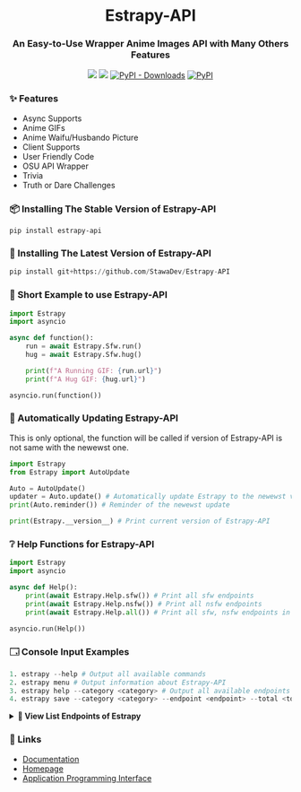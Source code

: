 <h1 align="center">
    Estrapy-API
</h1>

<h3 align="center">
    An Easy-to-Use Wrapper Anime Images API with Many Others Features
</h3>
<p align="center">
<a href="https://codeclimate.com/github/StawaDev/Estrapy-API/maintainability"><img src="https://api.codeclimate.com/v1/badges/94df604d6f4f73999c8e/maintainability"/></a>
<a href="https://stawa.gitbook.io/estraapi-documentation/"><img src ="https://img.shields.io/badge/Estra--API-Documentation-brightgreen?style=flat-square"></a>
<a href="https://pypi.org/project/Estrapy-API/"><img alt="PyPI - Downloads" src="https://img.shields.io/pypi/dm/Estrapy-API?style=flat-square"></a>
<a href="https://pypi.org/project/Estrapy-API/"><img alt="PyPI" src="https://img.shields.io/pypi/v/Estrapy-API?color=a&label=Estrapy-API&style=flat-square"></a>
</p>

### <span class="emoji">✨</span> Features

- Async Supports
- Anime GIFs
- Anime Waifu/Husbando Picture
- Client Supports
- User Friendly Code
- OSU API Wrapper
- Trivia
- Truth or Dare Challenges

### <span class="emoji">📦</span> Installing The Stable Version of Estrapy-API

```
pip install estrapy-api
```

### <span class="emoji">🚧</span> Installing The Latest Version of Estrapy-API

```py
pip install git+https://github.com/StawaDev/Estrapy-API
```

### <span class="emoji">📖</span> Short Example to use Estrapy-API

```py
import Estrapy
import asyncio

async def function():
    run = await Estrapy.Sfw.run()
    hug = await Estrapy.Sfw.hug()

    print(f"A Running GIF: {run.url}")
    print(f"A Hug GIF: {hug.url}")

asyncio.run(function())
```

### <span class="emoji">🔖</span> Automatically Updating Estrapy-API

This is only optional, the function will be called if version of Estrapy-API is not same with the newewst one.

```py
import Estrapy
from Estrapy import AutoUpdate

Auto = AutoUpdate()
updater = Auto.update() # Automatically update Estrapy to the newewst version
print(Auto.reminder()) # Reminder of the newewst update

print(Estrapy.__version__) # Print current version of Estrapy-API
```

### <span class="emoji">❔</span> Help Functions for Estrapy-API

```py
import Estrapy
import asyncio

async def Help():
    print(await Estrapy.Help.sfw()) # Print all sfw endpoints
    print(await Estrapy.Help.nsfw()) # Print all nsfw endpoints
    print(await Estrapy.Help.all()) # Print all sfw, nsfw endpoints in once

asyncio.run(Help())
```

### <span class="emoji">🗔</span> Console Input Examples

```s
1. estrapy --help # Output all available commands
2. estrapy menu # Output information about Estrapy-API
3. estrapy help --category <category> # Output all available endpoints in <category>
4. estrapy save --category <category> --endpoint <endpoint> --total <total> --filename <filename> # Save an Image from EstraAPI (with specific category and endpoint) to your computer
```

<details>

   <summary><span class="emoji">📃</span><b> View List Endpoints of Estrapy</b></summary>

<b>Note: Almost every function implemented to `Estrapy` are returning `PropertiesManager`. You can see the examples from here: https://github.com/StawaDev/Estrapy-API/tree/main/Examples</b>

### <span class="emoji">👌</span> Sfw Function Endpoints

Available PropertiesManager - `url`, `type`

| Sfw Function | Examples               | Output                   |
| ------------ | ---------------------- | ------------------------ |
| Run          | Estrapy.Sfw.run()      | Return PropertiesManager |
| Hug          | Estrapy.Sfw.hug()      | Return PropertiesManager |
| Smile        | Estrapy.Sfw.smile()    | Return PropertiesManager |
| Neko         | Estrapy.Sfw.neko()     | Return PropertiesManager |
| Poke         | Estrapy.Sfw.poke()     | Return PropertiesManager |
| Bite         | Estrapy.Sfw.bite()     | Return PropertiesManager |
| Slap         | Estrapy.Sfw.slap()     | Return PropertiesManager |
| Highfive     | Estrapy.Sfw.highfive() | Return PropertiesManager |
| Headpat      | Estrapy.Sfw.headpat()  | Return PropertiesManager |

### <span class="emoji">⁉️</span> Nsfw Function Endpoints

Available PropertiesManager - `url`, `type`

| NSFW Function | Examples            | Output                   |
| ------------- | ------------------- | ------------------------ |
| Kill          | Estrapy.Nsfw.kill() | Return PropertiesManager |
| Yuri          | Estrapy.Nsfw.yuri() | Return PropertiesManager |
| Yaoi          | Estrapy.Nsfw.yaoi() | Return PropertiesManager |

### <span class="emoji">🎮</span> AniGames Function Endpoints

Available PropertiesManager - `url`, `character_name`, `text`, `type`, `player`, `percentage`

| AniGames Function | Examples                    | Output                   |
| ----------------- | --------------------------- | ------------------------ |
| Truth             | Estrapy.AniGames.truth()    | Return PropertiesManager |
| Dare              | Estrapy.AniGames.dare()     | Return PropertiesManager |
| Waifu             | Estrapy.AniGames.waifu()    | Return PropertiesManager |
| Husbando          | Estrapy.AniGames.husbando() | Return PropertiesManager |

### <span class="emoji">🎮</span> Games Function Endpoints

Available PropertiesManager - `text`, `type`

| Games Function | Examples                | Output                   |
| -------------- | ----------------------- | ------------------------ |
| Truth          | Estrapy.Games.truth()   | Return PropertiesManager |
| Dare           | Estrapy.Games.dare()    | Return PropertiesManager |
| Shipper        | Estrapy.Games.shipper() | Return PropertiesManager |

### <img src=https://upload.wikimedia.org/wikipedia/commons/thumb/1/1e/Osu%21_Logo_2016.svg/1024px-Osu%21_Logo_2016.svg.png width="30" height="30"> OsuClients Function Endpoints

Available OsuProfileProperties - [On Our Github](https://github.com/StawaDev/Estrapy-API/blob/main/Estrapy/property.py#L75)
Available OsuBeatmapProperties - [On Our Github](https://github.com/StawaDev/Estrapy-API/blob/main/Estrapy/property.py#L147)

| OsuClients Function | Examples                                            | Description                 |
| ------------------- | --------------------------------------------------- | --------------------------- |
| OsuProfile          | Estrapy.OsuClients.profile(username="Stawa")        | Return OsuProfileProperties |
| OsuBeatmap          | Estrapy.OsuClients.beatmap(beatmap_id="beatmap_id") | Return OsuBeatmapProperties |

### <span class="emoji">❔</span> Trivia Function Endpoints

| Trivia Function | Examples                                                                       | Description                          |
| --------------- | ------------------------------------------------------------------------------ | ------------------------------------ |
| Add             | Trivia.add(question="question", answer="answer", options={"option": "option"}) | Add Questions Into A JSON File       |
| Remove          | Trivia.remove(1)                                                               | Removing Question In Specific Number |
| Run_Console     | Trivia.run_console                                                             | Run Trivia Through Console           |
| Run             | Trivia.run(random_pick=True)                                                   | Run Trivia With Return Statement     |
| Answer          | Trivia.answer(run, guess="answer")                                             | Answer Trivia From Run Function      |
| More Examples   | [In Our Github!](https://github.com/StawaDev/Estrapy-API)                      | More examples I guess?               |

</details>

### <span class="emoji">🔗</span> Links

- [Documentation](https://stawa.gitbook.io/estraapi-documentation)
- [Homepage](https://github.com/StawaDev/Estrapy-API)
- [Application Programming Interface](https://estra-api.vercel.app)
